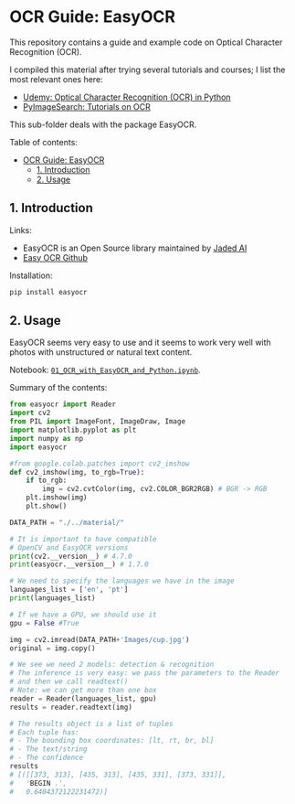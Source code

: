 # OCR Guide: EasyOCR

This repository contains a guide and example code on Optical Character Recognition (OCR).

I compiled this material after trying several tutorials and courses; I list the most relevant ones here:

- [Udemy: Optical Character Recognition (OCR) in Python](https://www.udemy.com/course/ocr-optical-character-recognition-in-python/)
- [PyImageSearch: Tutorials on OCR](https://pyimagesearch.com/)

This sub-folder deals with the package EasyOCR.

Table of contents:

- [OCR Guide: EasyOCR](#ocr-guide-easyocr)
  - [1. Introduction](#1-introduction)
  - [2. Usage](#2-usage)

## 1. Introduction

Links:

- EasyOCR is an Open Source library maintained by [Jaded AI](https://jaided.ai/)
- [Easy OCR Github](https://github.com/JaidedAI/EasyOCR)

Installation:

```bash
pip install easyocr
```

## 2. Usage

EasyOCR seems very easy to use and it seems to work very well with photos with unstructured or natural text content.

Notebook: [`01_OCR_with_EasyOCR_and_Python.ipynb`](./01_OCR_with_EasyOCR_and_Python.ipynb).

Summary of the contents:

```python
from easyocr import Reader
import cv2
from PIL import ImageFont, ImageDraw, Image
import matplotlib.pyplot as plt
import numpy as np
import easyocr

#from google.colab.patches import cv2_imshow
def cv2_imshow(img, to_rgb=True):
    if to_rgb:
        img = cv2.cvtColor(img, cv2.COLOR_BGR2RGB) # BGR -> RGB
    plt.imshow(img)
    plt.show()

DATA_PATH = "./../material/"

# It is important to have compatible
# OpenCV and EasyOCR versions
print(cv2.__version__) # 4.7.0
print(easyocr.__version__) # 1.7.0

# We need to specify the languages we have in the image
languages_list = ['en', 'pt']
print(languages_list)

# If we have a GPU, we should use it
gpu = False #True

img = cv2.imread(DATA_PATH+'Images/cup.jpg')
original = img.copy()

# We see we need 2 models: detection & recognition
# The inference is very easy: we pass the parameters to the Reader
# and then we call readtext()
# Note: we can get more than one box
reader = Reader(languages_list, gpu)
results = reader.readtext(img)

# The results object is a list of tuples
# Each tuple has:
# - The bounding box coordinates: [lt, rt, br, bl]
# - The text/string
# - The confidence
results
# [([[373, 313], [435, 313], [435, 331], [373, 331]],
#   'BEGIN .',
#   0.6404372122231472)]



```
